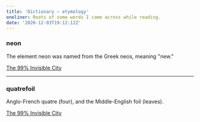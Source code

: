 ```yaml
---
title: 'Dictionary – etymology'
oneliner: Roots of some words I came across while reading.
date: '2020-12-03T19:12:12Z'
---
```


### neon

The element neon was named from the Greek neos, meaning "new."

[The 99% Invisible City](../books/the-99-percent-invisible-city.md)

---

### quatrefoil

Anglo-French quatre (four), and the Middle-English foil (leaves).

[The 99% Invisible City](../books/the-99-percent-invisible-city.md)
